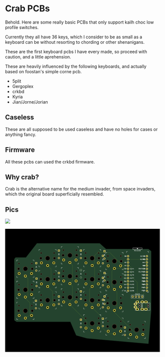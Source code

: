 # Crab PCBs

Behold. Here are some really basic PCBs that only support kailh choc low profile switches.

Currently they all have 36 keys, which I consider to be as small as a keyboard can be without resorting to chording or other shenanigans.

These are the first keyboard pcbs I have every made, so proceed with caution, and a little aprehension.

These are heavily influenced by the following keyboards, and actually based on foostan's simple corne pcb.

* 5plit
* Gergoplex
* crkbd
* Kyria
* Jian/Jorne/Jorian

## Caseless

These are all supposed to be used caseless and have no holes for cases or anything fancy.

## Firmware

All these pcbs can used the crkbd firmware. 

## Why crab? 
Crab is the alternative name for the medium invader, from space invaders, which the original board superficially resembled.

## Pics
![](crab/crab.png)

![](crab/crab_render.png)
